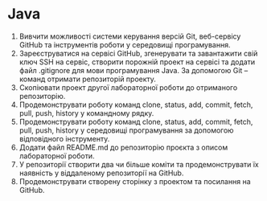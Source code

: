 # Java
1.	Вивчити можливості системи керування версій Git, веб-сервісу GitHub та інструментів роботи у середовищі програмування. 
2.	Зареєструватися  на  сервісі  GitHub,  згенерувати  та  завантажити  свій ключ SSH на сервіс, створити порожній проект на сервісі та додати файл .gitignore  для  мови  програмування  Java.  За  допомогою  Git –команд отримати репозиторій проекту.
3.	Скопіювати  проект  другої  лабораторної  роботи  до  отриманого репозиторію.
4.	Продемонструвати роботу команд clone, status, add, commit, fetch, pull, push, history у командному рядку.
5.	Продемонструвати роботу команд clone, status, add, commit, fetch, pull, push, history  у середовищі програмування за допомогою відповідного інструменту.
6.	Додати файл  README.md  до  репозиторію  проєкта  з  описом лабораторної роботи.
7.	У репозиторії створити два чи більше коміти та продемонструвати їх наявність у віддаленому репозиторії на GitHub.
8.	Продемонструвати  створену  сторінку  з  проектом  та  посилання  на GitHub.
